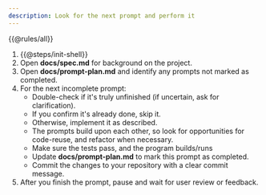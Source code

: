 ```yaml
---
description: Look for the next prompt and perform it
---
```

{{@rules/all}}

1. {{@steps/init-shell}}
2. Open **docs/spec.md** for background on the project.
3. Open **docs/prompt-plan.md** and identify any prompts not marked as completed.
4. For the next incomplete prompt:
    - Double-check if it's truly unfinished (if uncertain, ask for clarification).
    - If you confirm it's already done, skip it.
    - Otherwise, implement it as described.
    - The prompts build upon each other, so look for opportunities for code-reuse, and refactor when necessary.
    - Make sure the tests pass, and the program builds/runs
    - Update **docs/prompt-plan.md** to mark this prompt as completed.
    - Commit the changes to your repository with a clear commit message.
5. After you finish the prompt, pause and wait for user review or feedback.
